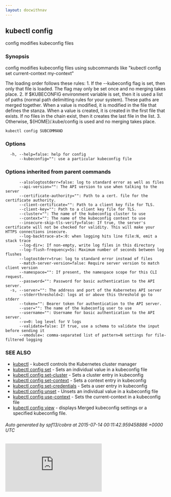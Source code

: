 ```yaml
---
layout: docwithnav
---
```

<!-- BEGIN MUNGE: UNVERSIONED_WARNING -->


<!-- END MUNGE: UNVERSIONED_WARNING -->
## kubectl config

config modifies kubeconfig files

### Synopsis


config modifies kubeconfig files using subcommands like "kubectl config set current-context my-context"

The loading order follows these rules:
    1. If the --kubeconfig flag is set, then only that file is loaded.  The flag may only be set once and no merging takes place.
    2. If $KUBECONFIG environment variable is set, then it is used a list of paths (normal path delimitting rules for your system).  These paths are merged together.  When a value is modified, it is modified in the file that defines the stanza.  When a value is created, it is created in the first file that exists.  If no files in the chain exist, then it creates the last file in the list.
    3. Otherwise, ${HOME}/.kube/config is used and no merging takes place.


```
kubectl config SUBCOMMAND
```

### Options

```
  -h, --help=false: help for config
      --kubeconfig="": use a particular kubeconfig file
```

### Options inherited from parent commands

```
      --alsologtostderr=false: log to standard error as well as files
      --api-version="": The API version to use when talking to the server
      --certificate-authority="": Path to a cert. file for the certificate authority.
      --client-certificate="": Path to a client key file for TLS.
      --client-key="": Path to a client key file for TLS.
      --cluster="": The name of the kubeconfig cluster to use
      --context="": The name of the kubeconfig context to use
      --insecure-skip-tls-verify=false: If true, the server's certificate will not be checked for validity. This will make your HTTPS connections insecure.
      --log-backtrace-at=:0: when logging hits line file:N, emit a stack trace
      --log-dir=: If non-empty, write log files in this directory
      --log-flush-frequency=5s: Maximum number of seconds between log flushes
      --logtostderr=true: log to standard error instead of files
      --match-server-version=false: Require server version to match client version
      --namespace="": If present, the namespace scope for this CLI request.
      --password="": Password for basic authentication to the API server.
  -s, --server="": The address and port of the Kubernetes API server
      --stderrthreshold=2: logs at or above this threshold go to stderr
      --token="": Bearer token for authentication to the API server.
      --user="": The name of the kubeconfig user to use
      --username="": Username for basic authentication to the API server.
      --v=0: log level for V logs
      --validate=false: If true, use a schema to validate the input before sending it
      --vmodule=: comma-separated list of pattern=N settings for file-filtered logging
```

### SEE ALSO
* [kubectl](kubectl.md)	 - kubectl controls the Kubernetes cluster manager
* [kubectl config set](kubectl_config_set.md)	 - Sets an individual value in a kubeconfig file
* [kubectl config set-cluster](kubectl_config_set-cluster.md)	 - Sets a cluster entry in kubeconfig
* [kubectl config set-context](kubectl_config_set-context.md)	 - Sets a context entry in kubeconfig
* [kubectl config set-credentials](kubectl_config_set-credentials.md)	 - Sets a user entry in kubeconfig
* [kubectl config unset](kubectl_config_unset.md)	 - Unsets an individual value in a kubeconfig file
* [kubectl config use-context](kubectl_config_use-context.md)	 - Sets the current-context in a kubeconfig file
* [kubectl config view](kubectl_config_view.md)	 - displays Merged kubeconfig settings or a specified kubeconfig file.

###### Auto generated by spf13/cobra at 2015-07-14 00:11:42.959458886 +0000 UTC


<!-- BEGIN MUNGE: GENERATED_ANALYTICS -->
[![Analytics](https://kubernetes-site.appspot.com/UA-36037335-10/GitHub/docs/user-guide/kubectl/kubectl_config.md?pixel)]()
<!-- END MUNGE: GENERATED_ANALYTICS -->

